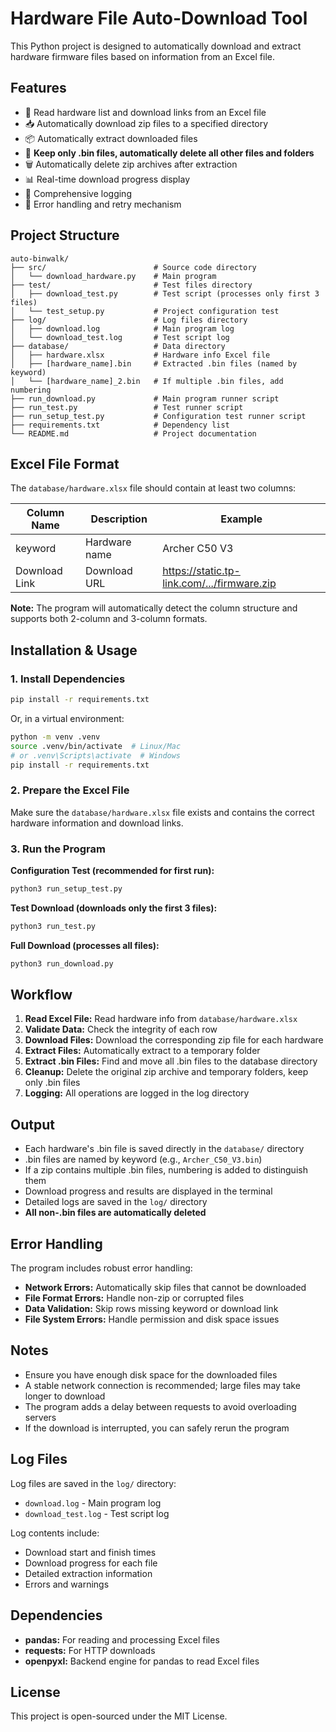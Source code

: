 # Hardware File Auto-Download Tool

This Python project is designed to automatically download and extract hardware firmware files based on information from an Excel file.

## Features

- 📖 Read hardware list and download links from an Excel file
- 📥 Automatically download zip files to a specified directory
- 📦 Automatically extract downloaded files
- 🎯 **Keep only .bin files, automatically delete all other files and folders**
- 🗑️ Automatically delete zip archives after extraction
- 📊 Real-time download progress display
- 📝 Comprehensive logging
- 🔄 Error handling and retry mechanism

## Project Structure

```
auto-binwalk/
├── src/                        # Source code directory
│   └── download_hardware.py    # Main program
├── test/                       # Test files directory
│   ├── download_test.py        # Test script (processes only first 3 files)
│   └── test_setup.py           # Project configuration test
├── log/                        # Log files directory
│   ├── download.log            # Main program log
│   └── download_test.log       # Test script log
├── database/                   # Data directory
│   ├── hardware.xlsx           # Hardware info Excel file
│   ├── [hardware_name].bin     # Extracted .bin files (named by keyword)
│   └── [hardware_name]_2.bin   # If multiple .bin files, add numbering
├── run_download.py             # Main program runner script
├── run_test.py                 # Test runner script
├── run_setup_test.py           # Configuration test runner script
├── requirements.txt            # Dependency list
└── README.md                   # Project documentation
```

## Excel File Format

The `database/hardware.xlsx` file should contain at least two columns:

| Column Name   | Description      | Example                        |
|--------------|------------------|--------------------------------|
| keyword      | Hardware name    | Archer C50 V3                  |
| Download Link| Download URL     | https://static.tp-link.com/.../firmware.zip |

**Note:** The program will automatically detect the column structure and supports both 2-column and 3-column formats.

## Installation & Usage

### 1. Install Dependencies

```bash
pip install -r requirements.txt
```

Or, in a virtual environment:

```bash
python -m venv .venv
source .venv/bin/activate  # Linux/Mac
# or .venv\Scripts\activate  # Windows
pip install -r requirements.txt
```

### 2. Prepare the Excel File

Make sure the `database/hardware.xlsx` file exists and contains the correct hardware information and download links.

### 3. Run the Program

**Configuration Test (recommended for first run):**
```bash
python3 run_setup_test.py
```

**Test Download (downloads only the first 3 files):**
```bash
python3 run_test.py
```

**Full Download (processes all files):**
```bash
python3 run_download.py
```

## Workflow

1. **Read Excel File:** Read hardware info from `database/hardware.xlsx`
2. **Validate Data:** Check the integrity of each row
3. **Download Files:** Download the corresponding zip file for each hardware
4. **Extract Files:** Automatically extract to a temporary folder
5. **Extract .bin Files:** Find and move all .bin files to the database directory
6. **Cleanup:** Delete the original zip archive and temporary folders, keep only .bin files
7. **Logging:** All operations are logged in the log directory

## Output

- Each hardware's .bin file is saved directly in the `database/` directory
- .bin files are named by keyword (e.g., `Archer_C50_V3.bin`)
- If a zip contains multiple .bin files, numbering is added to distinguish them
- Download progress and results are displayed in the terminal
- Detailed logs are saved in the `log/` directory
- **All non-.bin files are automatically deleted**

## Error Handling

The program includes robust error handling:

- **Network Errors:** Automatically skip files that cannot be downloaded
- **File Format Errors:** Handle non-zip or corrupted files
- **Data Validation:** Skip rows missing keyword or download link
- **File System Errors:** Handle permission and disk space issues

## Notes

- Ensure you have enough disk space for the downloaded files
- A stable network connection is recommended; large files may take longer to download
- The program adds a delay between requests to avoid overloading servers
- If the download is interrupted, you can safely rerun the program

## Log Files

Log files are saved in the `log/` directory:
- `download.log` - Main program log
- `download_test.log` - Test script log

Log contents include:
- Download start and finish times
- Download progress for each file
- Detailed extraction information
- Errors and warnings

## Dependencies

- **pandas:** For reading and processing Excel files
- **requests:** For HTTP downloads
- **openpyxl:** Backend engine for pandas to read Excel files

## License

This project is open-sourced under the MIT License.